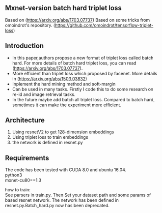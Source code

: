 ﻿﻿﻿﻿﻿﻿﻿﻿﻿﻿﻿﻿﻿﻿﻿﻿﻿﻿﻿﻿Mxnet-version batch hard triplet loss
---
Based on <In defense of triplet loss> (https://arxiv.org/abs/1703.07737) 
Based on some tricks from omoindrot's repository. (https://github.com/omoindrot/tensorflow-triplet-loss)

## Introduction
-  In this paper,authors propose a new format of triplet loss called batch hard. For more details of batch hard triplet loss, you can read <In defense of triplet loss> (https://arxiv.org/abs/1703.07737).
-  More efficient than triplet loss which proposed by facenet. More details in (https://arxiv.org/abs/1503.03832) 
-  Inplement the hard mining method and soft-margin
-  Can be used in many tasks. Firstly I code this to do some research on re-id and image retrieval tasks.
-  In the future maybe add batch all triplet loss. Compared to batch hard, sometimes it can make the experiment more efficient.

## Architecture
1. Using resnetV2 to get 128-dimension embeddings
1. Using triplet loss to train embeddings
1. the network is defined in resnet.py

## Requirements
The code has been tested with CUDA 8.0 and ubuntu 16.04.\
python3\
mxnet-cu80==1.3

how to train:\
See parsers in train.py. Then Set your dataset path and some params of based resnet network.
The network has been defined in resnet.py.Batch_hard.py now has been deprecated. 
































